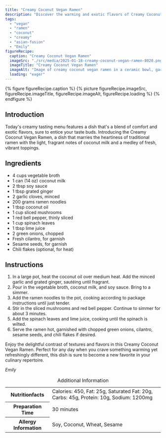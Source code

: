 ```yaml
---
title: "Creamy Coconut Vegan Ramen"
description: "Discover the warming and exotic flavors of Creamy Coconut Vegan Ramen, blending traditional ramen with coconut milk and vibrant toppings for a delicious fusion dish."
tags:
  - "vegan"
  - "ramen"
  - "coconut"
  - "creamy"
  - "asian-fusion"
  - "Emily"
figureRecipe: 
  caption: "Creamy Coconut Vegan Ramen"
  imageSrc: "./src/media/2025-01-18-creamy-coconut-vegan-ramen-8020.png"
  imageTitle: "Creamy Coconut Vegan Ramen"
  imageAlt: "Image of creamy coconut vegan ramen in a ceramic bowl, garnished with green onions, cilantro, sesame seeds, and chili flakes, exuding inviting warmth."
  loading: "eager"
---
```


{% figure figureRecipe.caption %}
{% picture figureRecipe.imageSrc, figureRecipe.imageTitle, figureRecipe.imageAlt, figureRecipe.loading %}
{% endfigure %}

## Introduction

Today's creamy tasting menu features a dish that's a blend of comfort and exotic flavors, sure to entice your taste buds. Introducing the Creamy Coconut Vegan Ramen, a dish that marries the heartiness of traditional ramen with the light, fragrant notes of coconut milk and a medley of fresh, vibrant toppings.

## Ingredients

- 4 cups vegetable broth
- 1 can (14 oz) coconut milk
- 2 tbsp soy sauce
- 1 tbsp grated ginger
- 2 garlic cloves, minced
- 200 grams ramen noodles
- 1 tbsp coconut oil
- 1 cup sliced mushrooms
- 1 red bell pepper, thinly sliced
- 1 cup spinach leaves
- 1 tbsp lime juice
- 2 green onions, chopped
- Fresh cilantro, for garnish
- Sesame seeds, for garnish
- Chili flakes (optional, for heat)

## Instructions

1. In a large pot, heat the coconut oil over medium heat. Add the minced garlic and grated ginger, sautéing until fragrant.
2. Pour in the vegetable broth, coconut milk, and soy sauce. Bring to a simmer.
3. Add the ramen noodles to the pot, cooking according to package instructions until just tender.
4. Stir in the sliced mushrooms and red bell pepper. Continue to simmer for about 3 minutes.
5. Add the spinach leaves and lime juice, cooking until the spinach is wilted.
6. Serve the ramen hot, garnished with chopped green onions, cilantro, sesame seeds, and chili flakes if desired.

Enjoy the delightful contrast of textures and flavors in this Creamy Coconut Vegan Ramen. Perfect for any day when you crave something warming yet refreshingly different, this dish is sure to become a new favorite in your culinary repertoire.

*Emily*

<table><caption class='sr-only'>Additional Information</caption><tr><th>Nutritionfacts</th><td>Calories: 450, Fat: 25g, Saturated Fat: 20g, Carbs: 45g, Protein: 10g, Sodium: 1200mg&nbsp;</td></tr><tr><th>Preparation Time</th><td>30 minutes&nbsp;</td></tr><tr><th>Allergy Information</th><td>Soy, Coconut, Wheat, Sesame&nbsp;</td></tr></table>

